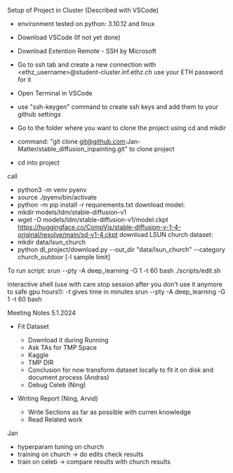 
Setup of Project in Cluster (Described with VSCode)

- environment tested on python: 3.10.12 and linux

- Download VSCode (If not yet done)
- Download Extention Remote - SSH by Microsoft
- Go to ssh tab and create a new connection  with <ethz_username>@student-cluster.inf.ethz.ch use your ETH password for it
- Open Terminal in VSCode
- use "ssh-keygen" command to create ssh keys and add them to your github settings
- Go to the folder where you want to clone the project using cd and mkdir
- command: "git clone git@github.com:Jan-Matter/stable_diffusion_inpainting.git" to clone project
- cd into project

call
- python3 -m venv pyenv
- source ./pyenv/bin/activate
- python -m pip install -r requirements.txt
download model:
- mkdir models/ldm/stable-diffusion-v1
- wget -O models/ldm/stable-diffusion-v1/model.ckpt https://huggingface.co/CompVis/stable-diffusion-v-1-4-original/resolve/main/sd-v1-4.ckpt
download LSUN church dataset:
- mkdir data/lsun_church
- python dl_project/download.py --out_dir "data/lsun_church" --category church_outdoor [-l sample limit]

To run script:
srun --pty -A deep_learning -G 1 -t 60 bash ./scripts/edit.sh

interactive shell (use with care stop session after you don't use it anymore to safe gpu hours!):
-t gives time in minutes
srun --pty -A deep_learning -G 1 -t 60 bash





Meeting Notes 5.1.2024

- Fit Dataset
    - Download it during Running
    - Ask TAs for TMP Space
    - Kaggle
    - TMP DIR
    - Conclusion for now transform dataset locally to fit it on disk and document process (Andras)
    - Debug Celeb (Ning)

- Writing Report (Ning, Arvid)
    - Write Sections as far as possible with curren knowledge
    - Read Related work

Jan
- hyperparam tuning on church
- training on church -> do edits check results
- train on celeb -> compare results with church results






